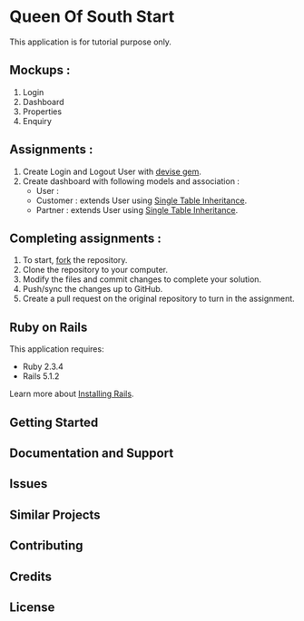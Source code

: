 Queen Of South Start
================

This application is for tutorial purpose only. 

Mockups :
-----------
 1. Login
 2. Dashboard
 3. Properties
 4. Enquiry
 

Assignments :
-----------
 1. Create Login and Logout User with [devise gem](https://github.com/plataformatec/devise).
 2. Create dashboard with following models and association : 
    - User : 
    - Customer : extends User using [Single Table Inheritance](http://guides.rubyonrails.org/association_basics.html#single-table-inheritance).
    - Partner : extends User using [Single Table Inheritance](http://guides.rubyonrails.org/association_basics.html#single-table-inheritance). 

Completing assignments : 
-----------
 1. To start, [fork](https://github.com/udn/rails-course#fork-destination-box) the repository.
 2. Clone the repository to your computer.
 3. Modify the files and commit changes to complete your solution.
 4. Push/sync the changes up to GitHub.
 5. Create a pull request on the original repository to turn in the assignment.

Ruby on Rails
-------------

This application requires:

- Ruby 2.3.4
- Rails 5.1.2

Learn more about [Installing Rails](http://railsapps.github.io/installing-rails.html).

Getting Started
---------------

Documentation and Support
-------------------------

Issues
-------------

Similar Projects
----------------

Contributing
------------

Credits
-------

License
-------
